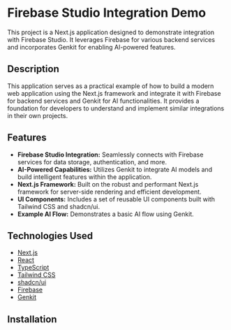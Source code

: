 # Firebase Studio Integration Demo

This project is a Next.js application designed to demonstrate integration with Firebase Studio. It leverages Firebase for various backend services and incorporates Genkit for enabling AI-powered features.

## Description

This application serves as a practical example of how to build a modern web application using the Next.js framework and integrate it with Firebase for backend services and Genkit for AI functionalities. It provides a foundation for developers to understand and implement similar integrations in their own projects.

## Features

- **Firebase Studio Integration:** Seamlessly connects with Firebase services for data storage, authentication, and more.
- **AI-Powered Capabilities:** Utilizes Genkit to integrate AI models and build intelligent features within the application.
- **Next.js Framework:** Built on the robust and performant Next.js framework for server-side rendering and efficient development.
- **UI Components:** Includes a set of reusable UI components built with Tailwind CSS and shadcn/ui.
- **Example AI Flow:** Demonstrates a basic AI flow using Genkit.

## Technologies Used

- [Next.js](https://nextjs.org/)
- [React](https://reactjs.org/)
- [TypeScript](https://www.typescriptlang.org/)
- [Tailwind CSS](https://tailwindcss.com/)
- [shadcn/ui](https://ui.shadcn.com/)
- [Firebase](https://firebase.google.com/)
- [Genkit](https://firebase.google.com/docs/genkit)

## Installation
